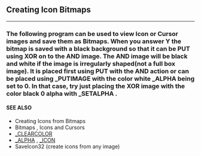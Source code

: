 ## Creating Icon Bitmaps
---

### The following program can be used to view Icon or Cursor images and save them as Bitmaps. When you answer Y the bitmap is saved with a black background so that it can be PUT using XOR on to the AND image. The AND image will be black and white if the image is irregularly shaped(not a full box image). It is placed first using PUT with the AND action or can be placed using _PUTIMAGE with the color white _ALPHA being set to 0. In that case, try just placing the XOR image with the color black 0 alpha with _SETALPHA .

#### SEE ALSO
* Creating Icons from Bitmaps
* Bitmaps , Icons and Cursors
* [_CLEARCOLOR](./_CLEARCOLOR.md)
* [_ALPHA](./_ALPHA.md) , [_ICON](./_ICON.md)
* SaveIcon32 (create icons from any image)
